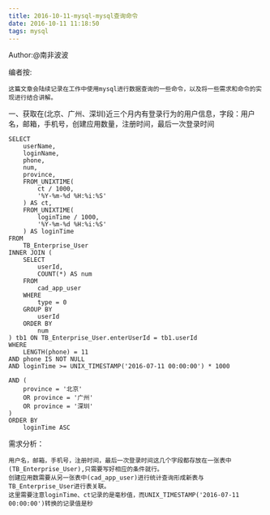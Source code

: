 ```yaml
---
title: 2016-10-11-mysql-mysql查询命令
date: 2016-10-11 11:18:50
tags: mysql
---
```

Author:@南非波波

编者按:
	
	这篇文章会陆续记录在工作中使用mysql进行数据查询的一些命令，以及将一些需求和命令的实现进行结合讲解。

一、获取在(北京、广州、深圳)近三个月内有登录行为的用户信息，字段：用户名，邮箱，手机号，创建应用数量，注册时间，最后一次登录时间

	SELECT
		userName,
		loginName,
		phone,
		num,
		province,
		FROM_UNIXTIME(
			ct / 1000,
			'%Y-%m-%d %H:%i:%S'
		) AS ct,
		FROM_UNIXTIME(
			loginTime / 1000,
			'%Y-%m-%d %H:%i:%S'
		) AS loginTime
	FROM
		TB_Enterprise_User
	INNER JOIN (
		SELECT
			userId,
			COUNT(*) AS num
		FROM
			cad_app_user
		WHERE
			type = 0
		GROUP BY
			userId
		ORDER BY
			num
	) tb1 ON TB_Enterprise_User.enterUserId = tb1.userId
	WHERE
		LENGTH(phone) = 11
	AND phone IS NOT NULL
	AND loginTime >= UNIX_TIMESTAMP('2016-07-11 00:00:00') * 1000
	
	AND (
		province = '北京'
		OR province = '广州'
		OR province = '深圳'
	)
	ORDER BY
		loginTime ASC



需求分析：

	用户名，邮箱，手机号，注册时间，最后一次登录时间这几个字段都存放在一张表中(TB_Enterprise_User),只需要写好相应的条件就行。
	创建应用数需要从另一张表中(cad_app_user)进行统计查询形成新表与TB_Enterprise_User进行表关联。
	这里需要注意loginTime、ct记录的是毫秒值，而UNIX_TIMESTAMP('2016-07-11 00:00:00')转换的记录值是秒
	